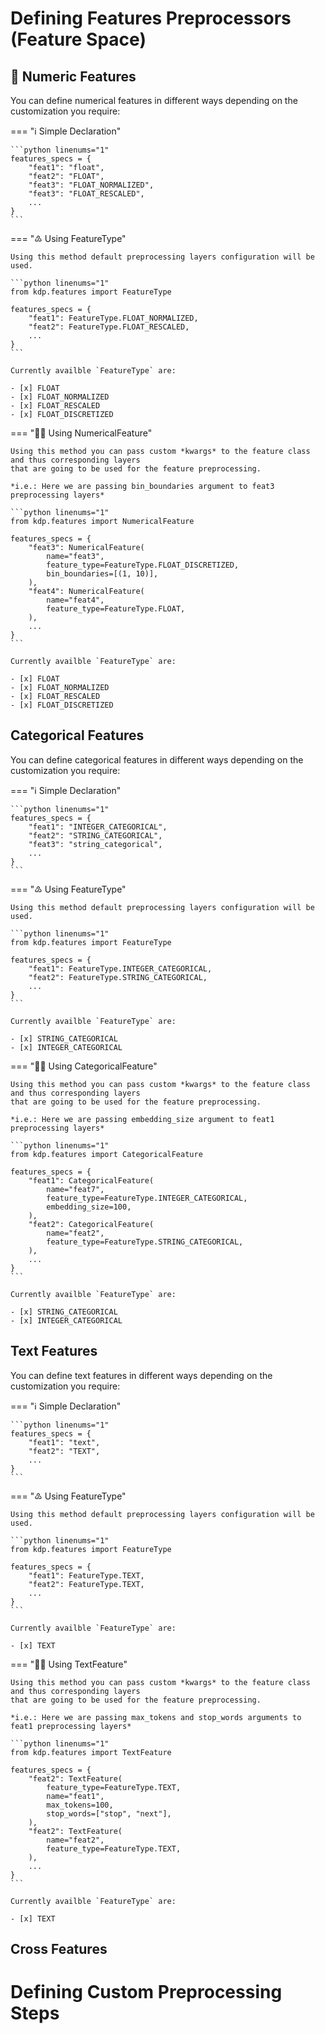 # Defining Features Preprocessors (Feature Space)

## 💯 Numeric Features

You can define numerical features in different ways depending on the customization you require:

=== "ℹ️ Simple Declaration"

    ```python linenums="1"
    features_specs = {
        "feat1": "float",
        "feat2": "FLOAT",
        "feat3": "FLOAT_NORMALIZED",
        "feat3": "FLOAT_RESCALED",
        ...
    }
    ```

=== "♴ Using FeatureType"

    Using this method default preprocessing layers configuration will be used.

    ```python linenums="1"
    from kdp.features import FeatureType

    features_specs = {
        "feat1": FeatureType.FLOAT_NORMALIZED,
        "feat2": FeatureType.FLOAT_RESCALED,
        ...
    }
    ```

    Currently availble `FeatureType` are:

    - [x] FLOAT
    - [x] FLOAT_NORMALIZED
    - [x] FLOAT_RESCALED
    - [x] FLOAT_DISCRETIZED

=== "💪🏻 Using NumericalFeature"

    Using this method you can pass custom *kwargs* to the feature class and thus corresponding layers
    that are going to be used for the feature preprocessing.

    *i.e.: Here we are passing bin_boundaries argument to feat3 preprocessing layers*

    ```python linenums="1"
    from kdp.features import NumericalFeature

    features_specs = {
        "feat3": NumericalFeature(
            name="feat3",
            feature_type=FeatureType.FLOAT_DISCRETIZED,
            bin_boundaries=[(1, 10)],
        ),
        "feat4": NumericalFeature(
            name="feat4",
            feature_type=FeatureType.FLOAT,
        ),
        ...
    }
    ```

    Currently availble `FeatureType` are:

    - [x] FLOAT
    - [x] FLOAT_NORMALIZED
    - [x] FLOAT_RESCALED
    - [x] FLOAT_DISCRETIZED

## Categorical Features

You can define categorical features in different ways depending on the customization you require:

=== "ℹ️ Simple Declaration"

    ```python linenums="1"
    features_specs = {
        "feat1": "INTEGER_CATEGORICAL",
        "feat2": "STRING_CATEGORICAL",
        "feat3": "string_categorical",
        ...
    }
    ```

=== "♴ Using FeatureType"

    Using this method default preprocessing layers configuration will be used.

    ```python linenums="1"
    from kdp.features import FeatureType

    features_specs = {
        "feat1": FeatureType.INTEGER_CATEGORICAL,
        "feat2": FeatureType.STRING_CATEGORICAL,
        ...
    }
    ```

    Currently availble `FeatureType` are:

    - [x] STRING_CATEGORICAL
    - [x] INTEGER_CATEGORICAL

=== "💪🏻 Using CategoricalFeature"

    Using this method you can pass custom *kwargs* to the feature class and thus corresponding layers
    that are going to be used for the feature preprocessing.

    *i.e.: Here we are passing embedding_size argument to feat1 preprocessing layers*

    ```python linenums="1"
    from kdp.features import CategoricalFeature

    features_specs = {
        "feat1": CategoricalFeature(
            name="feat7",
            feature_type=FeatureType.INTEGER_CATEGORICAL,
            embedding_size=100,
        ),
        "feat2": CategoricalFeature(
            name="feat2",
            feature_type=FeatureType.STRING_CATEGORICAL,
        ),
        ...
    }
    ```

    Currently availble `FeatureType` are:

    - [x] STRING_CATEGORICAL
    - [x] INTEGER_CATEGORICAL

## Text Features

You can define text features in different ways depending on the customization you require:

=== "ℹ️ Simple Declaration"

    ```python linenums="1"
    features_specs = {
        "feat1": "text",
        "feat2": "TEXT",
        ...
    }
    ```

=== "♴ Using FeatureType"

    Using this method default preprocessing layers configuration will be used.

    ```python linenums="1"
    from kdp.features import FeatureType

    features_specs = {
        "feat1": FeatureType.TEXT,
        "feat2": FeatureType.TEXT,
        ...
    }
    ```

    Currently availble `FeatureType` are:

    - [x] TEXT

=== "💪🏻 Using TextFeature"

    Using this method you can pass custom *kwargs* to the feature class and thus corresponding layers
    that are going to be used for the feature preprocessing.

    *i.e.: Here we are passing max_tokens and stop_words arguments to feat1 preprocessing layers*

    ```python linenums="1"
    from kdp.features import TextFeature

    features_specs = {
        "feat2": TextFeature(
            feature_type=FeatureType.TEXT,
            name="feat1",
            max_tokens=100,
            stop_words=["stop", "next"],
        ),
        "feat2": TextFeature(
            name="feat2",
            feature_type=FeatureType.TEXT,
        ),
        ...
    }
    ```

    Currently availble `FeatureType` are:

    - [x] TEXT

## Cross Features

# Defining Custom Preprocessing Steps
